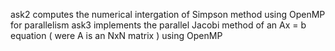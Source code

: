 ask2 computes the numerical intergation of Simpson method using OpenMP for parallelism
ask3 implements the parallel Jacobi method of an Ax = b equation ( were A is an NxN matrix ) using OpenMP 
